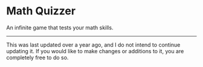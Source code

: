# Math Quizzer
An infinite game that tests your math skills.

---

This was last updated over a year ago, and I do not intend to continue updating it. If you would like to make changes or additions to it, you are completely free to do so.
